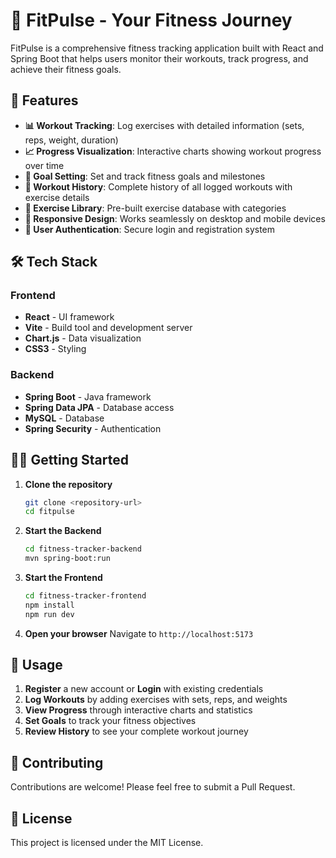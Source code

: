 # 💓 FitPulse - Your Fitness Journey

FitPulse is a comprehensive fitness tracking application built with React and Spring Boot that helps users monitor their workouts, track progress, and achieve their fitness goals.

## 🚀 Features

- **📊 Workout Tracking**: Log exercises with detailed information (sets, reps, weight, duration)
- **📈 Progress Visualization**: Interactive charts showing workout progress over time
- **🎯 Goal Setting**: Set and track fitness goals and milestones
- **📝 Workout History**: Complete history of all logged workouts with exercise details
- **💪 Exercise Library**: Pre-built exercise database with categories
- **📱 Responsive Design**: Works seamlessly on desktop and mobile devices
- **🔐 User Authentication**: Secure login and registration system

## 🛠️ Tech Stack

### Frontend
- **React** - UI framework
- **Vite** - Build tool and development server
- **Chart.js** - Data visualization
- **CSS3** - Styling

### Backend
- **Spring Boot** - Java framework
- **Spring Data JPA** - Database access
- **MySQL** - Database
- **Spring Security** - Authentication

## 🏃‍♂️ Getting Started

1. **Clone the repository**
   ```bash
   git clone <repository-url>
   cd fitpulse
   ```

2. **Start the Backend**
   ```bash
   cd fitness-tracker-backend
   mvn spring-boot:run
   ```

3. **Start the Frontend**
   ```bash
   cd fitness-tracker-frontend
   npm install
   npm run dev
   ```

4. **Open your browser**
   Navigate to `http://localhost:5173`

## 📱 Usage

1. **Register** a new account or **Login** with existing credentials
2. **Log Workouts** by adding exercises with sets, reps, and weights
3. **View Progress** through interactive charts and statistics
4. **Set Goals** to track your fitness objectives
5. **Review History** to see your complete workout journey

## 🤝 Contributing

Contributions are welcome! Please feel free to submit a Pull Request.

## 📄 License

This project is licensed under the MIT License.
